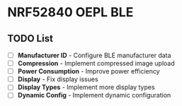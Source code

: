 # NRF52840 OEPL BLE

## TODO List

- [ ] **Manufacturer ID** - Configure BLE manufacturer data
- [ ] **Compression** - Implement compressed image upload
- [ ] **Power Consumption** - Improve power efficiency
- [ ] **Display** - Fix display issues
- [ ] **Display Types** - Implement more display types
- [ ] **Dynamic Config** - Implement dynamic configuration